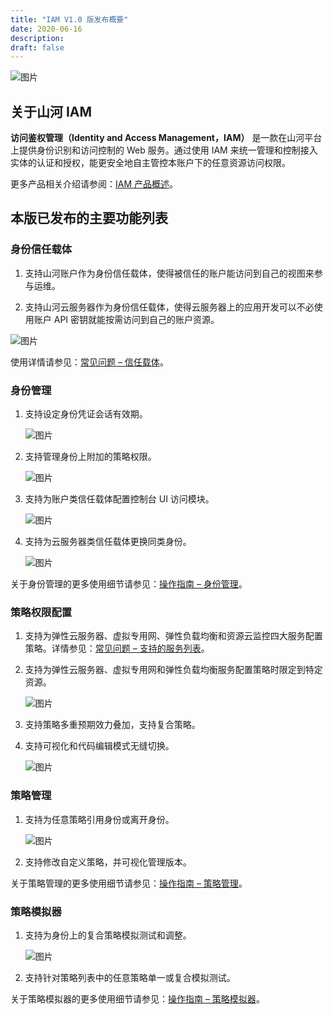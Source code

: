 ```yaml
---
title: "IAM V1.0 版发布概要"
date: 2020-06-16
description: 
draft: false
---
```


![图片](../../_images/iam.png)

## 关于山河 IAM

**访问鉴权管理（Identity and Access Management，IAM）** 是一款在山河平台上提供身份识别和访问控制的 Web 服务。通过使用 IAM 来统一管理和控制接入实体的认证和授权，能更安全地自主管控本账户下的任意资源访问权限。

更多产品相关介绍请参阅：[IAM 产品概述](../../introduction/product_features/)。

## 本版已发布的主要功能列表

### 身份信任载体

1. 支持山河账户作为身份信任载体，使得被信任的账户能访问到自己的视图来参与运维。

2. 支持山河云服务器作为身份信任载体，使得云服务器上的应用开发可以不必使用账户 API 密钥就能按需访问到自己的账户资源。

![图片](../../_images/iamV11.png)

使用详情请参见：[常见问题 – 信任载体](../../faq/principal)。

### 身份管理

1. 支持设定身份凭证会话有效期。

    ![图片](../../_images/iamV12.png)

2. 支持管理身份上附加的策略权限。

    ![图片](../../_images/iamV13.png)

3. 支持为账户类信任载体配置控制台 UI 访问模块。

    ![图片](../../_images/iamV14.png)

4. 支持为云服务器类信任载体更换同类身份。

    ![图片](../../_images/iamV15.png)

关于身份管理的更多使用细节请参见：[操作指南 – 身份管理](../../manual/role)。

### 策略权限配置

1. 支持为弹性云服务器、虚拟专用网、弹性负载均衡和资源云监控四大服务配置策略。详情参见：[常见问题 – 支持的服务列表](../../faq/supported_services)。

2. 支持为弹性云服务器、虚拟专用网和弹性负载均衡服务配置策略时限定到特定资源。

    ![图片](../../_images/iamV16.png)

3. 支持策略多重预期效力叠加，支持复合策略。

4. 支持可视化和代码编辑模式无缝切换。

    ![图片](../../_images/iamV17.png)

### 策略管理

1. 支持为任意策略引用身份或离开身份。

    ![图片](../../_images/iamV18.png)

2. 支持修改自定义策略，并可视化管理版本。


关于策略管理的更多使用细节请参见：[操作指南 – 策略管理](../../manual/policy)。

### 策略模拟器

1. 支持为身份上的复合策略模拟测试和调整。

    ![图片](../../_images/iamV20.png)

2. 支持针对策略列表中的任意策略单一或复合模拟测试。


关于策略模拟器的更多使用细节请参见：[操作指南 – 策略模拟器](../../manual/policies_simulate)。
